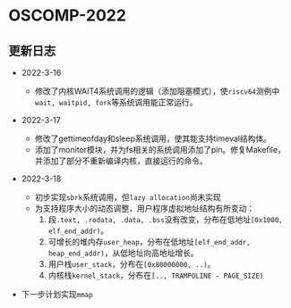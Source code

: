 # OSCOMP-2022

## 更新日志

- 2022-3-16
  + 修改了内核WAIT4系统调用的逻辑（添加阻塞模式），使`riscv64`测例中`wait, waitpid, fork`等系统调用能正常运行。

- 2022-3-17
  + 修改了gettimeofday和sleep系统调用，使其能支持timeval结构体。
  + 添加了monitor模块，并为fs相关的系统调用添加了pin。修复Makefile，并添加了部分不重新编译内核，直接运行的命令。

- 2022-3-18
  + 初步实现`sbrk`系统调用，但`lazy allocation`尚未实现
  + 为支持程序大小的动态调整，用户程序虚拟地址结构有所变动：
    1. 段`.text, .rodata, .data, .bss`没有改变，分布在低地址`[0x1000, elf_end_addr)`。
    2. 可增长的堆内存`user_heap`，分布在低地址`[elf_end_addr, heap_end_addr)`，从低地址向高地址增长。
    3. 用户栈`user_stack`，分布在`[0x80000000, ..)`。
    4. 内核栈`kernel_stack`，分布在`[.., TRAMPOLINE - PAGE_SIZE)`

- 下一步计划实现`mmap`